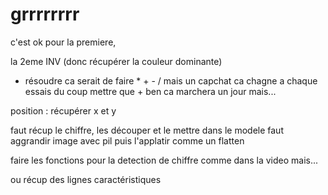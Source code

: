 # grrrrrrrr

c'est ok pour la premiere,

la 2eme INV (donc récupérer la couleur dominante) 

 - résoudre ca serait de faire * + - / mais un capchat ca chagne a chaque essais du coup mettre que + ben ca marchera un jour mais...

position : récupérer x et y

faut récup le chiffre, les découper et le mettre dans le modele faut aggrandir image avec pil puis l'applatir comme un flatten



faire les fonctions pour la detection de chiffre comme dans la video mais...

ou récup des lignes caractéristiques
